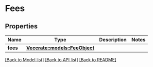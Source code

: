 # Fees

## Properties

Name | Type | Description | Notes
------------ | ------------- | ------------- | -------------
**fees** | [**Vec<crate::models::FeeObject>**](FeeObject.md) |  | 

[[Back to Model list]](../README.md#documentation-for-models) [[Back to API list]](../README.md#documentation-for-api-endpoints) [[Back to README]](../README.md)



